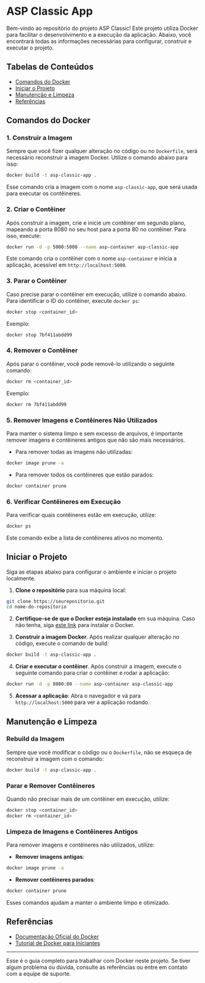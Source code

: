 
# ASP Classic App

Bem-vindo ao repositório do projeto ASP Classic! Este projeto utiliza Docker para facilitar o desenvolvimento e a execução da aplicação. Abaixo, você encontrará todas as informações necessárias para configurar, construir e executar o projeto.

## Tabelas de Conteúdos
- [Comandos do Docker](#comandos-do-docker)
- [Iniciar o Projeto](#iniciar-o-projeto)
- [Manutenção e Limpeza](#manutenção-e-limpeza)
- [Referências](#referências)

## Comandos do Docker

### 1. **Construir a Imagem**
Sempre que você fizer qualquer alteração no código ou no `Dockerfile`, será necessário reconstruir a imagem Docker. Utilize o comando abaixo para isso:

```bash
docker build -t asp-classic-app .
```

Esse comando cria a imagem com o nome `asp-classic-app`, que será usada para executar os contêineres.

### 2. **Criar o Contêiner**
Após construir a imagem, crie e inicie um contêiner em segundo plano, mapeando a porta 8080 no seu host para a porta 80 no contêiner. Para isso, execute:

```bash
docker run -d -p 5000:5000 --name asp-container asp-classic-app
```

Este comando cria o contêiner com o nome `asp-container` e inicia a aplicação, acessível em `http://localhost:5000`.

### 3. **Parar o Contêiner**
Caso precise parar o contêiner em execução, utilize o comando abaixo. Para identificar o ID do contêiner, execute `docker ps`:

```bash
docker stop <container_id>
```

Exemplo:

```bash
docker stop 7bf411abdd99
```

### 4. **Remover o Contêiner**
Após parar o contêiner, você pode removê-lo utilizando o seguinte comando:

```bash
docker rm <container_id>
```

Exemplo:

```bash
docker rm 7bf411abdd99
```

### 5. **Remover Imagens e Contêineres Não Utilizados**
Para manter o sistema limpo e sem excesso de arquivos, é importante remover imagens e contêineres antigos que não são mais necessários.

- Para remover todas as imagens não utilizadas:

```bash
docker image prune -a
```

- Para remover todos os contêineres que estão parados:

```bash
docker container prune
```

### 6. **Verificar Contêineres em Execução**
Para verificar quais contêineres estão em execução, utilize:

```bash
docker ps
```

Este comando exibe a lista de contêineres ativos no momento.

## Iniciar o Projeto

Siga as etapas abaixo para configurar o ambiente e iniciar o projeto localmente.

1. **Clone o repositório** para sua máquina local:

```bash
git clone https://seurepositorio.git
cd nome-do-repositorio
```

2. **Certifique-se de que o Docker esteja instalado** em sua máquina. Caso não tenha, siga [este link](https://docs.docker.com/get-docker/) para instalar o Docker.

3. **Construir a imagem Docker**. Após realizar qualquer alteração no código, execute o comando de build:

```bash
docker build -t asp-classic-app .
```

4. **Criar e executar o contêiner**. Após construir a imagem, execute o seguinte comando para criar o contêiner e rodar a aplicação:

```bash
docker run -d -p 8080:80 --name asp-container asp-classic-app
```

5. **Acessar a aplicação**: Abra o navegador e vá para `http://localhost:5000` para ver a aplicação rodando.

## Manutenção e Limpeza

### Rebuild da Imagem
Sempre que você modificar o código ou o `Dockerfile`, não se esqueça de reconstruir a imagem com o comando:

```bash
docker build -t asp-classic-app .
```

### Parar e Remover Contêineres
Quando não precisar mais de um contêiner em execução, utilize:

```bash
docker stop <container_id>
docker rm <container_id>
```

### Limpeza de Imagens e Contêineres Antigos
Para remover imagens e contêineres não utilizados, utilize:

- **Remover imagens antigas**:

```bash
docker image prune -a
```

- **Remover contêineres parados**:

```bash
docker container prune
```

Esses comandos ajudam a manter o ambiente limpo e otimizado.

## Referências
- [Documentação Oficial do Docker](https://docs.docker.com/)
- [Tutorial de Docker para Iniciantes](https://www.digitalocean.com/community/tutorials)

---

Esse é o guia completo para trabalhar com Docker neste projeto. Se tiver algum problema ou dúvida, consulte as referências ou entre em contato com a equipe de suporte.
